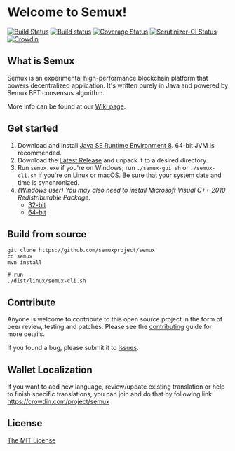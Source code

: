 # Welcome to Semux!

[![Build Status](https://travis-ci.org/semuxproject/semux.svg?branch=develop)](https://travis-ci.org/semuxproject/semux)
[![Build status](https://ci.appveyor.com/api/projects/status/y0kgfqch4u79er1k?svg=true)](https://ci.appveyor.com/project/semux/semux)
[![Coverage Status](https://coveralls.io/repos/github/semuxproject/semux/badge.svg?branch=develop)](https://coveralls.io/github/semuxproject/semux)
[![Scrutinizer-CI Status](https://scrutinizer-ci.com/g/semuxproject/semux/badges/quality-score.png?b=develop)](https://scrutinizer-ci.com/g/semuxproject/semux/)
[![Crowdin](https://d322cqt584bo4o.cloudfront.net/semux/localized.svg)](https://crowdin.com/project/semux)


## What is Semux

Semux is an experimental high-performance blockchain platform that powers decentralized application. It's written purely in Java and powered by Semux BFT consensus algorithm.

More info can be found at our [Wiki page](https://github.com/semuxproject/semux/wiki).


## Get started

1. Download and install [Java SE Runtime Environment 8](http://www.oracle.com/technetwork/java/javase/downloads/jre8-downloads-2133155.html). 64-bit JVM is recommended.
2. Download the [Latest Release](https://github.com/semuxproject/semux/releases) and unpack it to a desired directory.
3. Run ``semux.exe`` if you're on Windows; run ``./semux-gui.sh`` or ``./semux-cli.sh`` if you're on Linux or macOS. Be sure that your system date and time is synchronized.
4. *(Windows user) You may also need to install Microsoft Visual C++ 2010 Redistributable Package.*
    - [32-bit](http://www.microsoft.com/en-us/download/details.aspx?id=5555)
    - [64-bit](https://www.microsoft.com/en-us/download/details.aspx?id=14632)


## Build from source

```
git clone https://github.com/semuxproject/semux
cd semux
mvn install

# run
./dist/linux/semux-cli.sh
```


## Contribute

Anyone is welcome to contribute to this open source project in the form of peer review, testing and patches. Please see the [contributing](./.github/contributing.md) guide for more details.

If you found a bug, please submit it to [issues](https://github.com/semuxproject/semux/issues).


## Wallet Localization

If you want to add new language, review/update existing translation or help to finish specific translations, you can join and do that by following link:
https://crowdin.com/project/semux


## License

[The MIT License](./LICENSE)

